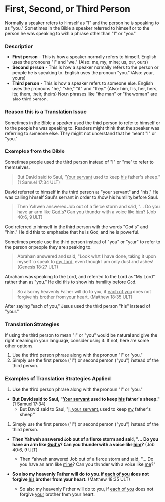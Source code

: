 # First, Second, or Third Person #

Normally a speaker refers to himself as "I" and the person he is speaking to as "you." Sometimes in the Bible a speaker referred to himself or to the person he was speaking to with a phrase other than "I" or "you."

### Description

* **First person** - This is how a speaker normally refers to himself.  English uses the pronouns "I" and "we." (Also: me, my, mine; us, our, ours)
* **Second person** - This is how a speaker normally refers to the person or people he is speaking to. English uses  the pronoun "you." (Also: your, yours)
* **Third person** - This is how a speaker refers to someone else. English uses the pronouns "he," "she," "it" and "they." (Also: him, his, her, hers, its; them, their, theirs) Noun phrases like "the man" or "the woman" are also third person.

### Reason this is a Translation Issue

Sometimes in the Bible a speaker used the third person to refer to himself or to the people he was speaking to. Readers might think that the speaker was referring to someone else. They might not understand that he meant "I" or "you."

### Examples from the Bible

Sometimes people used the third person instead of "I" or "me" to refer to themselves.
>But David said to Saul, "<u>Your servant</u> used to keep <u>his</u> father's sheep." (1 Samuel 17:34 ULT)

David referred to himself in the third person as "your servant" and "his." He was calling himself Saul's servant in order to show his humility before Saul.

>Then Yahweh answered Job out of a fierce storm and said,
>"… Do you have an arm like <u>God's</u>? Can you thunder with a voice like <u>him</u>? (Job 40:6, 9 ULT)

God referred to himself in the third person with the words "God's" and "him." He did this to emphasize that he is God, and he is powerful.

Sometimes people use the third person instead of "you" or "your" to refer to the person or people they are speaking to.
>Abraham answered and said, "Look what I have done, taking it upon myself to speak to <u>my Lord</u>, even though I am only dust and ashes! (Genesis 18:27 ULT)

Abraham was speaking to the Lord, and referred to the Lord as "My Lord" rather than as "you." He did this to show his humility before God.
>So also my heavenly Father will do to you, if <u>each of you</u> does not forgive <u>his</u> brother from your heart. (Matthew 18:35 ULT)

After saying "each of you," Jesus used the third person "his" instead of "your."

### Translation Strategies

If using the third person to mean "I" or "you" would be natural and give the right meaning in your language, consider using it. If not, here are some other options.

1. Use the third person phrase along with the pronoun "I" or "you."
1. Simply use the first person ("I") or second person ("you") instead of the third person.

### Examples of Translation Strategies Applied

1. Use the third person phrase along with the pronoun "I" or "you."

  * **But David said to Saul, "<u>Your servant</u> used to keep <u>his</u> father's sheep."**  (1 Samuel 17:34)
      * But David said to Saul, "<u>I, your servant</u>, used to keep <u>my</u> father's sheep."

1. Simply use the first person ("I") or second person ("you") instead of the third person.

  * **Then Yahweh answered Job out of a fierce storm and said, "… Do you have an arm like <u>God's</u>? Can you thunder with a voice like <u>him</u>?**  (Job 40:6, 9 ULT)
      * Then Yahweh answered Job out of a fierce storm and said, "… Do you have an arm like <u>mine</u>? Can you thunder with a voice like <u>me</u>?"

  * **So also my heavenly Father will do to you, if <u>each of you</u> does not forgive <u>his</u>  brother from your heart.**  (Matthew 18:35 ULT)
      * So also my heavenly Father will do to you, if <u>each of you</u> does not forgive <u>your</u>  brother from your heart.

